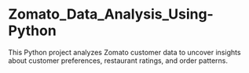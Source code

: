 # Zomato_Data_Analysis_Using-Python
This Python project analyzes Zomato customer data to uncover insights about customer preferences, restaurant ratings, and order patterns. 
